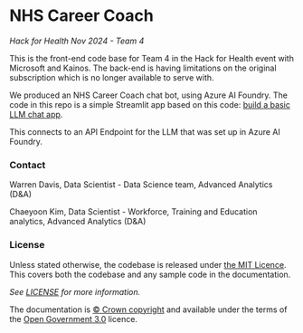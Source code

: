 # NHS Career Coach
*Hack for Health Nov 2024 - Team 4*

This is the front-end code base for Team 4 in the Hack for Health event with Microsoft and Kainos. The back-end is having limitations on the original subscription which is no longer available to serve with.

We produced an NHS Career Coach chat bot, using Azure AI Foundry. The code in this repo is a simple Streamlit app based on this code: [build a basic LLM chat app](https://docs.streamlit.io/develop/tutorials/llms/build-conversational-apps).

This connects to an API Endpoint for the LLM that was set up in Azure AI Foundry.


### Contact
Warren Davis, Data Scientist - Data Science team, Advanced Analytics (D&A)

Chaeyoon Kim, Data Scientist - Workforce, Training and Education analytics, Advanced Analytics (D&A)


### License

Unless stated otherwise, the codebase is released under [the MIT Licence][mit].
This covers both the codebase and any sample code in the documentation.

_See [LICENSE](./LICENSE) for more information._

The documentation is [© Crown copyright][copyright] and available under the terms
of the [Open Government 3.0][ogl] licence.

[mit]: LICENCE
[copyright]: http://www.nationalarchives.gov.uk/information-management/re-using-public-sector-information/uk-government-licensing-framework/crown-copyright/
[ogl]: http://www.nationalarchives.gov.uk/doc/open-government-licence/version/3/